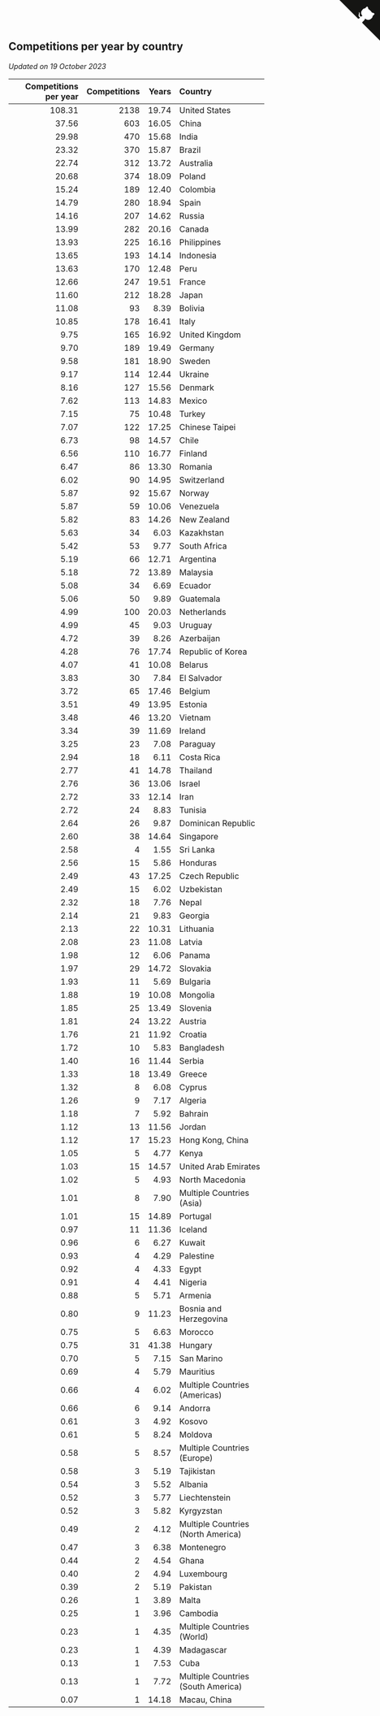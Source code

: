 ## Competitions per year by country

*Updated on 19 October 2023*

| Competitions per year | Competitions | Years | Country |
| ---: | ---: | ---: | :--- |
| 108.31 | 2138 | 19.74 | United States |
| 37.56 | 603 | 16.05 | China |
| 29.98 | 470 | 15.68 | India |
| 23.32 | 370 | 15.87 | Brazil |
| 22.74 | 312 | 13.72 | Australia |
| 20.68 | 374 | 18.09 | Poland |
| 15.24 | 189 | 12.40 | Colombia |
| 14.79 | 280 | 18.94 | Spain |
| 14.16 | 207 | 14.62 | Russia |
| 13.99 | 282 | 20.16 | Canada |
| 13.93 | 225 | 16.16 | Philippines |
| 13.65 | 193 | 14.14 | Indonesia |
| 13.63 | 170 | 12.48 | Peru |
| 12.66 | 247 | 19.51 | France |
| 11.60 | 212 | 18.28 | Japan |
| 11.08 | 93 | 8.39 | Bolivia |
| 10.85 | 178 | 16.41 | Italy |
| 9.75 | 165 | 16.92 | United Kingdom |
| 9.70 | 189 | 19.49 | Germany |
| 9.58 | 181 | 18.90 | Sweden |
| 9.17 | 114 | 12.44 | Ukraine |
| 8.16 | 127 | 15.56 | Denmark |
| 7.62 | 113 | 14.83 | Mexico |
| 7.15 | 75 | 10.48 | Turkey |
| 7.07 | 122 | 17.25 | Chinese Taipei |
| 6.73 | 98 | 14.57 | Chile |
| 6.56 | 110 | 16.77 | Finland |
| 6.47 | 86 | 13.30 | Romania |
| 6.02 | 90 | 14.95 | Switzerland |
| 5.87 | 92 | 15.67 | Norway |
| 5.87 | 59 | 10.06 | Venezuela |
| 5.82 | 83 | 14.26 | New Zealand |
| 5.63 | 34 | 6.03 | Kazakhstan |
| 5.42 | 53 | 9.77 | South Africa |
| 5.19 | 66 | 12.71 | Argentina |
| 5.18 | 72 | 13.89 | Malaysia |
| 5.08 | 34 | 6.69 | Ecuador |
| 5.06 | 50 | 9.89 | Guatemala |
| 4.99 | 100 | 20.03 | Netherlands |
| 4.99 | 45 | 9.03 | Uruguay |
| 4.72 | 39 | 8.26 | Azerbaijan |
| 4.28 | 76 | 17.74 | Republic of Korea |
| 4.07 | 41 | 10.08 | Belarus |
| 3.83 | 30 | 7.84 | El Salvador |
| 3.72 | 65 | 17.46 | Belgium |
| 3.51 | 49 | 13.95 | Estonia |
| 3.48 | 46 | 13.20 | Vietnam |
| 3.34 | 39 | 11.69 | Ireland |
| 3.25 | 23 | 7.08 | Paraguay |
| 2.94 | 18 | 6.11 | Costa Rica |
| 2.77 | 41 | 14.78 | Thailand |
| 2.76 | 36 | 13.06 | Israel |
| 2.72 | 33 | 12.14 | Iran |
| 2.72 | 24 | 8.83 | Tunisia |
| 2.64 | 26 | 9.87 | Dominican Republic |
| 2.60 | 38 | 14.64 | Singapore |
| 2.58 | 4 | 1.55 | Sri Lanka |
| 2.56 | 15 | 5.86 | Honduras |
| 2.49 | 43 | 17.25 | Czech Republic |
| 2.49 | 15 | 6.02 | Uzbekistan |
| 2.32 | 18 | 7.76 | Nepal |
| 2.14 | 21 | 9.83 | Georgia |
| 2.13 | 22 | 10.31 | Lithuania |
| 2.08 | 23 | 11.08 | Latvia |
| 1.98 | 12 | 6.06 | Panama |
| 1.97 | 29 | 14.72 | Slovakia |
| 1.93 | 11 | 5.69 | Bulgaria |
| 1.88 | 19 | 10.08 | Mongolia |
| 1.85 | 25 | 13.49 | Slovenia |
| 1.81 | 24 | 13.22 | Austria |
| 1.76 | 21 | 11.92 | Croatia |
| 1.72 | 10 | 5.83 | Bangladesh |
| 1.40 | 16 | 11.44 | Serbia |
| 1.33 | 18 | 13.49 | Greece |
| 1.32 | 8 | 6.08 | Cyprus |
| 1.26 | 9 | 7.17 | Algeria |
| 1.18 | 7 | 5.92 | Bahrain |
| 1.12 | 13 | 11.56 | Jordan |
| 1.12 | 17 | 15.23 | Hong Kong, China |
| 1.05 | 5 | 4.77 | Kenya |
| 1.03 | 15 | 14.57 | United Arab Emirates |
| 1.02 | 5 | 4.93 | North Macedonia |
| 1.01 | 8 | 7.90 | Multiple Countries (Asia) |
| 1.01 | 15 | 14.89 | Portugal |
| 0.97 | 11 | 11.36 | Iceland |
| 0.96 | 6 | 6.27 | Kuwait |
| 0.93 | 4 | 4.29 | Palestine |
| 0.92 | 4 | 4.33 | Egypt |
| 0.91 | 4 | 4.41 | Nigeria |
| 0.88 | 5 | 5.71 | Armenia |
| 0.80 | 9 | 11.23 | Bosnia and Herzegovina |
| 0.75 | 5 | 6.63 | Morocco |
| 0.75 | 31 | 41.38 | Hungary |
| 0.70 | 5 | 7.15 | San Marino |
| 0.69 | 4 | 5.79 | Mauritius |
| 0.66 | 4 | 6.02 | Multiple Countries (Americas) |
| 0.66 | 6 | 9.14 | Andorra |
| 0.61 | 3 | 4.92 | Kosovo |
| 0.61 | 5 | 8.24 | Moldova |
| 0.58 | 5 | 8.57 | Multiple Countries (Europe) |
| 0.58 | 3 | 5.19 | Tajikistan |
| 0.54 | 3 | 5.52 | Albania |
| 0.52 | 3 | 5.77 | Liechtenstein |
| 0.52 | 3 | 5.82 | Kyrgyzstan |
| 0.49 | 2 | 4.12 | Multiple Countries (North America) |
| 0.47 | 3 | 6.38 | Montenegro |
| 0.44 | 2 | 4.54 | Ghana |
| 0.40 | 2 | 4.94 | Luxembourg |
| 0.39 | 2 | 5.19 | Pakistan |
| 0.26 | 1 | 3.89 | Malta |
| 0.25 | 1 | 3.96 | Cambodia |
| 0.23 | 1 | 4.35 | Multiple Countries (World) |
| 0.23 | 1 | 4.39 | Madagascar |
| 0.13 | 1 | 7.53 | Cuba |
| 0.13 | 1 | 7.72 | Multiple Countries (South America) |
| 0.07 | 1 | 14.18 | Macau, China |


<a href="https://github.com/jonatanklosko/wca_statistics" class="github-corner" aria-label="View source on Github"><svg width="80" height="80" viewBox="0 0 250 250" style="fill:#151513; color:#fff; position: absolute; top: 0; border: 0; right: 0;" aria-hidden="true"><path d="M0,0 L115,115 L130,115 L142,142 L250,250 L250,0 Z"></path><path d="M128.3,109.0 C113.8,99.7 119.0,89.6 119.0,89.6 C122.0,82.7 120.5,78.6 120.5,78.6 C119.2,72.0 123.4,76.3 123.4,76.3 C127.3,80.9 125.5,87.3 125.5,87.3 C122.9,97.6 130.6,101.9 134.4,103.2" fill="currentColor" style="transform-origin: 130px 106px;" class="octo-arm"></path><path d="M115.0,115.0 C114.9,115.1 118.7,116.5 119.8,115.4 L133.7,101.6 C136.9,99.2 139.9,98.4 142.2,98.6 C133.8,88.0 127.5,74.4 143.8,58.0 C148.5,53.4 154.0,51.2 159.7,51.0 C160.3,49.4 163.2,43.6 171.4,40.1 C171.4,40.1 176.1,42.5 178.8,56.2 C183.1,58.6 187.2,61.8 190.9,65.4 C194.5,69.0 197.7,73.2 200.1,77.6 C213.8,80.2 216.3,84.9 216.3,84.9 C212.7,93.1 206.9,96.0 205.4,96.6 C205.1,102.4 203.0,107.8 198.3,112.5 C181.9,128.9 168.3,122.5 157.7,114.1 C157.9,116.9 156.7,120.9 152.7,124.9 L141.0,136.5 C139.8,137.7 141.6,141.9 141.8,141.8 Z" fill="currentColor" class="octo-body"></path></svg></a><style>.github-corner:hover .octo-arm{animation:octocat-wave 560ms ease-in-out}@keyframes octocat-wave{0%,100%{transform:rotate(0)}20%,60%{transform:rotate(-25deg)}40%,80%{transform:rotate(10deg)}}@media (max-width:500px){.github-corner:hover .octo-arm{animation:none}.github-corner .octo-arm{animation:octocat-wave 560ms ease-in-out}}</style>
